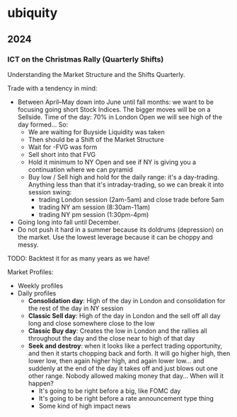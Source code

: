 # ubiquity

## 2024

### ICT on the Christmas Rally (Quarterly Shifts)
Understanding the Market Structure and the Shifts Quarterly.

Trade with a tendency in mind:
- Between April–May down into June until fall months: we want to be focusing going short Stock Indices.
  The bigger moves will be on a Sellside. Time of the day: 70% in London Open we will see high of the day
  formed... So:
  - We are waiting for Buyside Liquidity was taken
  - Then should be a Shift of the Market Structure
  - Wait for -FVG was form
  - Sell short into that FVG
  - Hold it minimum to NY Open and see if NY is giving you a continuation where we can pyramid
  - Buy low / Sell high and hold for the daily range: it's a day-trading. Anything less than that it's
    intraday-trading, so we can break it into session swing:
    - trading London session (2am-5am) and close trade before 5am
    - trading NY am session (8:30am-11am)
    - trading NY pm session (1:30pm-4pm)
- Going long into fall until December.
- Do not push it hard in a summer because its doldrums (depression) on the market. Use the lowest leverage
  because it can be choppy and messy.

TODO: Backtest it for as many years as we have!

Market Profiles:
- Weekly profiles
- Daily profiles
  - **Consolidation day**: High of the day in London and consolidation for the rest of the day in NY session
  - **Classic Sell day**: High of the day in London and the sell off all day long and close somewhere close to the low
  - **Classic Buy day**: Creates the low in London and the rallies all throughout the day and the close near to high of
    that day
  - **Seek and destroy**: when it looks like a perfect trading opportunity, and then it starts chopping back and forth.
    It will go higher high, then lower low, then again higher high, and again lower low... and suddenly at the end of
    the day it takes off and just blows out one other range. Nobody allowed making money that day...
    When will it happen?
    - It's going to be right before a big, like FOMC day
    - It's going to be right before a rate announcement type thing
    - Some kind of high impact news
